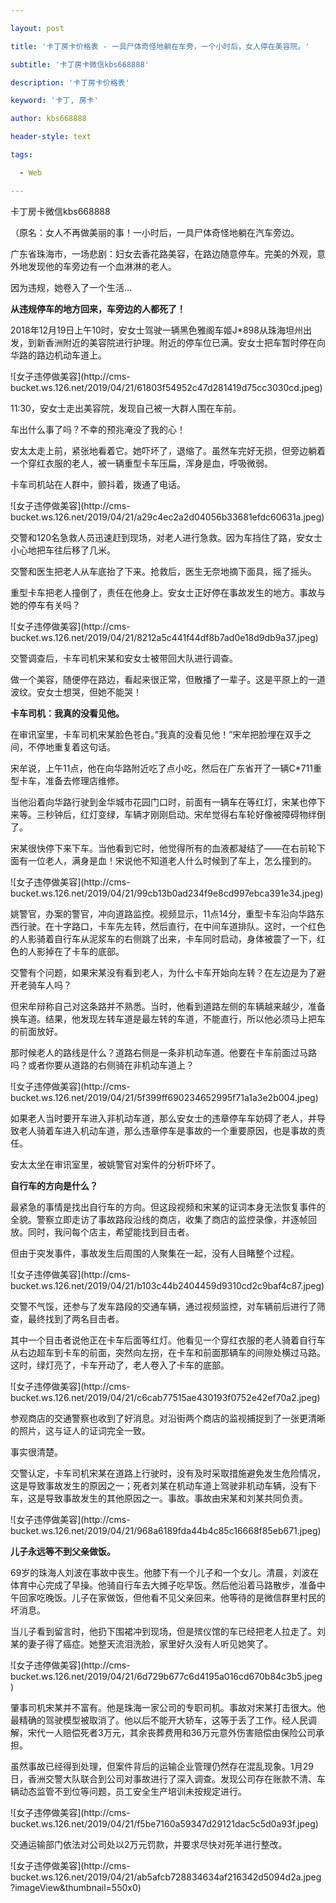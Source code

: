---
layout: post
title: '卡丁房卡价格表 - 一具尸体奇怪地躺在车旁，一个小时后，女人停在美容院。'
subtitle: '卡丁房卡微信kbs668888'
description: '卡丁房卡价格表'
keyword: '卡丁, 房卡'
author: kbs668888
header-style: text
tags:
  - Web
---
卡丁房卡微信kbs668888

（原名：女人不再做美丽的事！一小时后，一具尸体奇怪地躺在汽车旁边。

广东省珠海市，一场悲剧：妇女去香花路美容，在路边随意停车。完美的外观，意外地发现他的车旁边有一个血淋淋的老人。

因为违规，她卷入了一个生活…

 **从违规停车的地方回来，车旁边的人都死了！**

2018年12月19日上午10时，安女士驾驶一辆黑色雅阁车姬J*898从珠海坦州出发，到新香洲附近的美容院进行护理。附近的停车位已满。安女士把车暂时停在向华路的路边机动车道上。

![女子违停做美容](http://cms-
bucket.ws.126.net/2019/04/21/61803f54952c47d281419d75cc3030cd.jpeg)

11:30，安女士走出美容院，发现自己被一大群人围在车前。

车出什么事了吗？不幸的预兆淹没了我的心！

安太太走上前，紧张地看着它。她吓坏了，退缩了。虽然车完好无损，但旁边躺着一个穿红衣服的老人，被一辆重型卡车压扁，浑身是血，呼吸微弱。

卡车司机站在人群中，颤抖着，拨通了电话。

![女子违停做美容](http://cms-
bucket.ws.126.net/2019/04/21/a29c4ec2a2d04056b33681efdc60631a.jpeg)

交警和120名急救人员迅速赶到现场，对老人进行急救。因为车挡住了路，安女士小心地把车往后移了几米。

交警和医生把老人从车底抬了下来。抢救后，医生无奈地摘下面具，摇了摇头。

重型卡车把老人撞倒了，责任在他身上。安女士正好停在事故发生的地方。事故与她的停车有关吗？

![女子违停做美容](http://cms-
bucket.ws.126.net/2019/04/21/8212a5c441f44df8b7ad0e18d9db9a37.jpeg)

交警调查后，卡车司机宋某和安女士被带回大队进行调查。

做一个美容，随便停在路边，看起来很正常，但散播了一辈子。这是平原上的一道波纹。安女士想哭，但她不能哭！

 **卡车司机：我真的没看见他。**

在审讯室里，卡车司机宋某脸色苍白。”我真的没看见他！”宋牟把脸埋在双手之间，不停地重复着这句话。

宋牟说，上午11点，他在向华路附近吃了点小吃，然后在广东省开了一辆C*711重型卡车，准备去修理店维修。

当他沿着向华路行驶到金华城市花园门口时，前面有一辆车在等红灯，宋某也停下来等。三秒钟后，红灯变绿，车辆才刚刚启动。宋牟觉得右车轮好像被障碍物绊倒了。

宋某很快停下来下车。当他看到它时，他觉得所有的血液都凝结了——在右前轮下面有一位老人，满身是血！宋说他不知道老人什么时候到了车上，怎么撞到的。

![女子违停做美容](http://cms-
bucket.ws.126.net/2019/04/21/99cb13b0ad234f9e8cd997ebca391e34.jpeg)

姚警官，办案的警官，冲向道路监控。视频显示，11点14分，重型卡车沿向华路东西行驶。在十字路口，卡车先左转，然后直行，在中间车道排队。这时，一个红色的人影骑着自行车从泥浆车的右侧跳了出来，卡车同时启动，身体被震了一下，红色的人影掉在了卡车的底部。

交警有个问题，如果宋某没有看到老人，为什么卡车开始向左转？在左边是为了避开老骑车人吗？

但宋牟辩称自己对这条路并不熟悉。当时，他看到道路左侧的车辆越来越少，准备换车道。结果，他发现左转车道是最左转的车道，不能直行，所以他必须马上把车的前面放好。

那时候老人的路线是什么？道路右侧是一条非机动车道。他要在卡车前面过马路吗？或者你要从道路的右侧骑在非机动车道上？

![女子违停做美容](http://cms-
bucket.ws.126.net/2019/04/21/5f399ff690234652995f71a1a3e2b004.jpeg)

如果老人当时要开车进入非机动车道，那么安女士的违章停车车妨碍了老人，并导致老人骑着车进入机动车道，那么违章停车是事故的一个重要原因，也是事故的责任。

安太太坐在审讯室里，被姚警官对案件的分析吓坏了。

 **自行车的方向是什么？**

最紧急的事情是找出自行车的方向。但这段视频和宋某的证词本身无法恢复事件的全貌。警察立即走访了事故路段沿线的商店，收集了商店的监控录像，并逐帧回放。同时，我问每个店主，希望能找到目击者。

但由于突发事件，事故发生后周围的人聚集在一起，没有人目睹整个过程。

![女子违停做美容](http://cms-
bucket.ws.126.net/2019/04/21/b103c44b2404459d9310cd2c9baf4c87.jpeg)

交警不气馁，还参与了发车路段的交通车辆，通过视频监控，对车辆前后进行了筛查，最终找到了两名目击者。

其中一个目击者说他正在卡车后面等红灯。他看见一个穿红衣服的老人骑着自行车从右边超车到卡车的前面，突然向左拐，在卡车和前面那辆车的间隙处横过马路。这时，绿灯亮了，卡车开动了，老人卷入了卡车的底部。

![女子违停做美容](http://cms-
bucket.ws.126.net/2019/04/21/c6cab77515ae430193f0752e42ef70a2.jpeg)

参观商店的交通警察也收到了好消息。对沿街两个商店的监视捕捉到了一张更清晰的照片，这与证人的证词完全一致。

事实很清楚。

交警认定，卡车司机宋某在道路上行驶时，没有及时采取措施避免发生危险情况，这是导致事故发生的原因之一；死者刘某在机动车道上驾驶非机动车辆，没有下车，这是导致事故发生的其他原因之一。事故。事故由宋某和刘某共同负责。

![女子违停做美容](http://cms-
bucket.ws.126.net/2019/04/21/968a6189fda44b4c85c16668f85eb671.jpeg)

 **儿子永远等不到父亲做饭。**

69岁的珠海人刘波在事故中丧生。他膝下有一个儿子和一个女儿。清晨，刘波在体育中心完成了早操。他骑自行车去大摊子吃早饭。然后他沿着马路散步，准备中午回家吃晚饭。儿子在家做饭，但他看不见父亲回来。他等待的是微信群里村民的坏消息。

当儿子看到留言时，他扔下围裙冲到现场，但是殡仪馆的车已经把老人拉走了。刘某的妻子得了癌症。她整天流泪洗脸，家里好久没有人听见她笑了。

![女子违停做美容](http://cms-
bucket.ws.126.net/2019/04/21/6d729b677c6d4195a016cd670b84c3b5.jpeg)

肇事司机宋某并不富有。他是珠海一家公司的专职司机。事故对宋某打击很大。他最精确的驾驶模型被取消了。他以后不能开大轿车，这等于丢了工作。经人民调解，宋代一人赔偿死者3万元，其余丧葬费用和36万元意外伤害赔偿由保险公司承担。

虽然事故已经得到处理，但案件背后的运输企业管理仍然存在混乱现象。1月29日，香洲交警大队联合到公司对事故进行了深入调查。发现公司存在账款不清、车辆动态监管不到位等问题，员工安全生产培训未按规定进行。

![女子违停做美容](http://cms-
bucket.ws.126.net/2019/04/21/f5be7160a59347d29121dac5c5d0a93f.jpeg)

交通运输部门依法对公司处以2万元罚款，并要求尽快对死羊进行整改。

![女子违停做美容](http://cms-
bucket.ws.126.net/2019/04/21/ab5afcb728834634af216342d5094d2a.jpeg?imageView&thumbnail=550x0)


